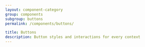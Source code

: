 ```yaml
---
layout: component-category
group: components
subgroup: buttons
permalink: /components/buttons/

title: Buttons
description: Button styles and interactions for every context
---
```

